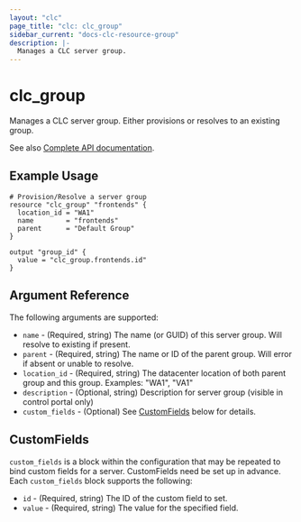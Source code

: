 ```yaml
---
layout: "clc"
page_title: "clc: clc_group"
sidebar_current: "docs-clc-resource-group"
description: |-
  Manages a CLC server group.
---
```


# clc_group

Manages a CLC server group. Either provisions or resolves to an existing group.

See also [Complete API documentation](https://www.ctl.io/api-docs/v2/#groups).

## Example Usage

```hcl
# Provision/Resolve a server group
resource "clc_group" "frontends" {
  location_id = "WA1"
  name        = "frontends"
  parent      = "Default Group"
}

output "group_id" {
  value = "clc_group.frontends.id"
}
```


## Argument Reference


The following arguments are supported:

* `name` - (Required, string) The name (or GUID) of this server group. Will resolve to existing if present.
* `parent` - (Required, string) The name or ID of the parent group. Will error if absent or unable to resolve.
* `location_id` - (Required, string) The datacenter location of both parent group and this group.
   Examples: "WA1", "VA1"
* `description` - (Optional, string) Description for server group (visible in control portal only)
* `custom_fields` - (Optional) See [CustomFields](#custom_fields) below for details.



<a id="custom_fields"></a>
## CustomFields

`custom_fields` is a block within the configuration that may be
repeated to bind custom fields for a server. CustomFields need be set
up in advance. Each `custom_fields` block supports the following:

* `id` - (Required, string) The ID of the custom field to set.
* `value` - (Required, string) The value for the specified field.

